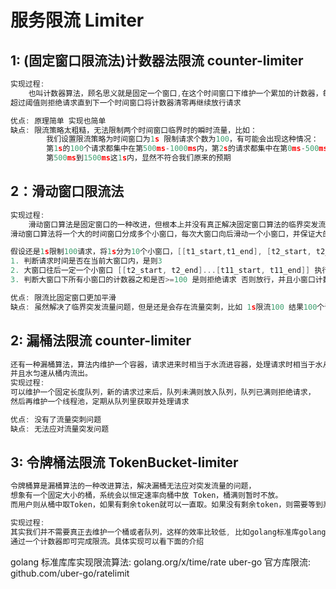 # 服务限流 Limiter

## 1: (固定窗口限流法)计数器法限流 counter-limiter

```go
实现过程:
    也叫计数器算法，顾名思义就是固定一个窗口,在这个时间窗口下维护一个累加的计数器，每来一个请求计数器+1,并判断计数是否超过阈值，
超过阈值则拒绝请求直到下一个时间窗口将计数器清零再继续放行请求

优点: 原理简单 实现也简单
缺点: 限流策略太粗糙，无法限制两个时间窗口临界时的瞬时流量，比如：
        我们设置限流策略为时间窗口为1s 限制请求个数为100，有可能会出现这种情况：
        第1s的100个请求都集中在第500ms-1000ms内，第2s的请求都集中在第0ms-500ms内，那在这2s内，有200个请求发生在了
        第500ms到1500ms这1s内，显然不符合我们原来的预期

```

## 2：滑动窗口限流法

```go
实现过程:
    滑动窗口算法是固定窗口的一种改进，但根本上并没有真正解决固定窗口算法的临界突发流量问题
滑动窗口算法将一个大的时间窗口分成多个小窗口，每次大窗口向后滑动一个小窗口，并保证大的窗口内流量不会超出最大值，这种实现比固定窗口的流量曲线更加平滑

假设还是1s限制100请求，将1s分为10个小窗口，[[t1_start,t1_end], [t2_start, t2_end]...[t10_start, t1_end]]，每个小窗口维护一个自己的计数器
1. 判断请求时间是否在当前大窗口内，是则3
2. 大窗口往后一定一个小窗口 [[t2_start, t2_end]...[t11_start, t11_end]] 执行1
3. 判断大窗口下所有小窗口的计数器之和是否>=100 是则拒绝请求 否则放行，并且小窗口计数器+1

优点: 限流比固定窗口更加平滑
缺点: 虽然解决了临界突发流量问题，但是还是会存在流量突刺，比如 1s限流100 结果100个请求全发生在前10ms内

```

## 2: 漏桶法限流 counter-limiter

```go
还有一种漏桶算法，算法内维护一个容器，请求进来时相当于水流进容器，处理请求时相当于水从容器流出。容器有一个最大容量，
并且水匀速从桶内流出。
实现过程:
可以维护一个固定长度队列，新的请求过来后，队列未满则放入队列，队列已满则拒绝请求，
然后再维护一个线程池，定期从队列里获取并处理请求

优点: 没有了流量突刺问题
缺点: 无法应对流量突发问题

```

## 3: 令牌桶法限流 TokenBucket-limiter

```go
令牌桶算是漏桶算法的一种改进算法，解决漏桶无法应对突发流量的问题，
想象有一个固定大小的桶，系统会以恒定速率向桶中放 Token，桶满则暂时不放。
而用户则从桶中取Token，如果有剩余token就可以一直取。如果没有剩余token，则需要等到系统中被放置了token才行。

实现过程:
其实我们并不需要真正去维护一个桶或者队列，这样的效率比较低, 比如golang标准库golang.org/x/time/rate，
通过一个计数器即可完成限流。具体实现可以看下面的介绍

```

golang 标准库库实现限流算法: golang.org/x/time/rate
uber-go 官方库限流: github.com/uber-go/ratelimit
